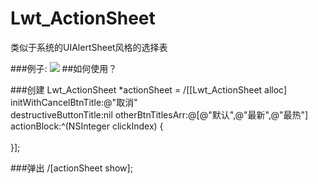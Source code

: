 # Lwt_ActionSheet
类似于系统的UIAlertSheet风格的选择表


###例子:
![](https://github.com/lwt211/Lwt_ActionSheet/raw/master/resource/IMG_2212.jpg) 
##如何使用？ 

###创建
Lwt_ActionSheet *actionSheet = /[[Lwt_ActionSheet alloc] initWithCancelBtnTitle:@"取消" <br/>destructiveButtonTitle:nil otherBtnTitlesArr:@[@"默认",@"最新",@"最热"] <br/>actionBlock:^(NSInteger clickIndex) {<br/>
<br/>
}];<br/>

###弹出
/[actionSheet show];

